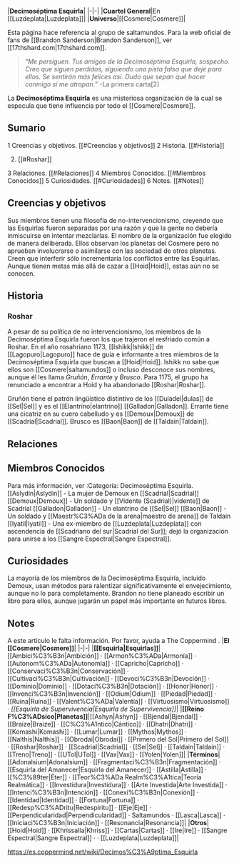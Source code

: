 |**Decimoséptima Esquirla**|
|-|-|
|**Cuartel General**|En [[Luzdeplata\|Luzdeplata]]|
|**Universo**|[[Cosmere\|Cosmere]]|

Esta página hace referencia al grupo de saltamundos. Para la web oficial de fans de [[Brandon Sanderson\|Brandon Sanderson]], ver [[17thshard.com\|17thshard.com]].
>“*Me persiguen. Tus amigos de la Decimoséptima Esquirla, sospecho. Creo que siguen perdidos, siguiendo una pista falsa que dejé para ellos. Se sentirán más felices así. Dudo que sepan qué hacer conmigo si me atrapan.*”
\-La primera carta[2]


La **Decimoséptima Esquirla** es una misteriosa organización de la cual se especula que tiene influencia por todo el [[Cosmere\|Cosmere]].

## Sumario

1 Creencias y objetivos. [[#Creencias y objetivos]] 
2 Historia. [[#Historia]] 

2. [[#Roshar]] 


3 Relaciones. [[#Relaciones]] 
4 Miembros Conocidos. [[#Miembros Conocidos]] 
5 Curiosidades. [[#Curiosidades]] 
6 Notes. [[#Notes]] 


## Creencias y objetivos
Sus miembros tienen una filosofía de no-intervencionismo, creyendo que las Esquirlas fueron separadas por una razón y que la gente no debería inmiscuirse en intentar mezclarlas. El nombre de la organización fue elegido de manera deliberada. Ellos observan los planetas del Cosmere pero no aprueban involucrarse o asimilarse con las sociedad de otros planetas. Creen que interferir sólo incrementaría los conflictos entre las Esquirlas. Aunque tienen metas más allá de cazar a [[Hoid\|Hoid]], estas aún no se conocen.

## Historia
### Roshar
A pesar de su política de no intervencionismo, los miembros de la Decimoséptima Esquirla fueron los que trajeron el resfriado común a Roshar.
En el año rosahriano 1173, [[Ishikk\|Ishikk]] de [[Lagopuro\|Lagopuro]] hace de guía e informante a tres miembros de la Decimoséptima Esquirla que buscan a [[Hoid\|Hoid]]. Ishikk no sabe que ellos son [[Cosmere\|saltamundos]] o incluso desconoce sus nombres, aunque él les llama *Gruñón*, *Errante* y *Brusco*. Para 1175, el grupo ha renunciado a encontrar a Hoid y ha abandonado [[Roshar\|Roshar]].

Gruñón tiene el patrón lingüístico distintivo de los [[Duladel\|dulas]] de [[Sel\|Sel]] y es el [[Elantrino\|elantrino]] [[Galladon\|Galladon]].
Errante tiene una cicatriz en su cuero cabelludo y es [[Demoux\|Demoux]] de [[Scadrial\|Scadrial]].
Brusco es [[Baon\|Baon]] de [[Taldain\|Taldain]].
## Relaciones

## Miembros Conocidos
Para más información, ver :Categoría: Decimoséptima Esquirla.
[[Aslydin\|Aslydin]] - La mujer de Demoux en [[Scadrial\|Scadrial]]
[[Demoux\|Demoux]] - Un soldado y [[Vidente (Scadrial)\|vidente]] de Scadrial
[[Galladon\|Galladon]] - Un elantrino de [[Sel\|Sel]]
[[Baon\|Baon]] - Un soldado y [[Maestr%C3%ADa de la arena\|maestro de arena]] de Taldain
[[Iyatil\|Iyatil]] - Una ex-miembro de [[Luzdeplata\|Luzdeplata]] con ascendencia de [[Scadriano del sur\|Scadrial del Sur]]; dejó la organización para unirse a los [[Sangre Espectral\|Sangre Espectral]].
## Curiosidades
La mayoría de los miembros de la Decimoséptima Esquirla, incluido Demoux, usan métodos para ralentizar significativamente el envejecimiento, aunque no lo para completamente.
Brandon no tiene planeado escribir un libro para ellos, aunque jugarán un papel más importante en futuros libros.
## Notes

A este artículo le falta información. Por favor, ayuda a The Coppermind .
|**El [[Cosmere\|Cosmere]]**|
|-|-|
|**[[Esquirla\|Esquirlas]]**|[[Ambici%C3%B3n\|Ambición]] · [[Armon%C3%ADa\|Armonía]] · [[Autonom%C3%ADa\|Autonomía]] · [[Capricho\|Capricho]] · [[Conservaci%C3%B3n\|Conservación]] · [[Cultivaci%C3%B3n\|Cultivación]] · [[Devoci%C3%B3n\|Devoción]] · [[Dominio\|Dominio]] · [[Dotaci%C3%B3n\|Dotación]] · [[Honor\|Honor]] · [[Invenci%C3%B3n\|Invención]] · [[Odium\|Odium]] · [[Piedad\|Piedad]] · [[Ruina\|Ruina]] · [[Valent%C3%ADa\|Valentía]] · [[Virtuosismo\|Virtuosismo]] · *[[Esquirla de Supervivencia\|Esquirla de Supervivencia]]*|
|**[[Reino F%C3%ADsico\|Planetas]]**|[[Ashyn\|Ashyn]] · [[Bjendal\|Bjendal]] · [[Braize\|Braize]] · [[C%C3%A1ntico\|Cántico]] · [[Dhatri\|Dhatri]] · [[Komashi\|Komashi]] · [[Lumar\|Lumar]] · [[Mythos\|Mythos]] · [[Nalthis\|Nalthis]] · [[Obrodai\|Obrodai]] · [[Primero del Sol\|Primero del Sol]] · [[Roshar\|Roshar]] · [[Scadrial\|Scadrial]] · [[Sel\|Sel]] · [[Taldain\|Taldain]] · [[Treno\|Treno]] · [[UTol\|UTol]] · [[Vax\|Vax]] · [[Yolen\|Yolen]]|
|**Términos**|[[Adonalsium\|Adonalsium]] · [[Fragmentaci%C3%B3n\|Fragmentación]] · [[Esquirla del Amanecer\|Esquirla del Amanecer]] · [[Astilla\|Astilla]] · [[%C3%89ter\|Éter]] · [[Teor%C3%ADa Realm%C3%A1tica\|Teoría Realmática]] · [[Investidura\|Investidura]] · [[Arte Investida\|Arte Investida]] · [[Intenci%C3%B3n\|Intención]] · [[Conexi%C3%B3n\|Conexión]] · [[Identidad\|Identidad]] · [[Fortuna\|Fortuna]] · [[Redesp%C3%ADritu\|Redespíritu]] · [[Eje\|Eje]] · [[Perpendicularidad\|Perpendicularidad]] · Saltamundos · [[Lasca\|Lasca]] · [[Iniciaci%C3%B3n\|Iniciación]] · [[Resonancia\|Resonancia]]|
|**Otros**|[[Hoid\|Hoid]] · [[Khrissalla\|Khriss]] · [[Cartas\|Cartas]] · [[Ire\|Ire]] · [[Sangre Espectral\|Sangre Espectral]] ·  · [[Luzdeplata\|Luzdeplata]]|



https://es.coppermind.net/wiki/Decimos%C3%A9ptima_Esquirla